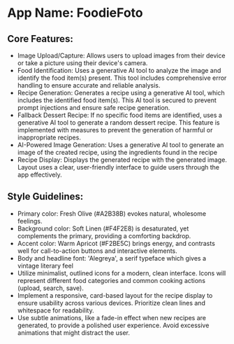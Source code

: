 # **App Name**: FoodieFoto

## Core Features:

- Image Upload/Capture: Allows users to upload images from their device or take a picture using their device's camera.
- Food Identification: Uses a generative AI tool to analyze the image and identify the food item(s) present. This tool includes comprehensive error handling to ensure accurate and reliable analysis.
- Recipe Generation: Generates a recipe using a generative AI tool, which includes the identified food item(s). This AI tool is secured to prevent prompt injections and ensure safe recipe generation.
- Fallback Dessert Recipe: If no specific food items are identified, uses a generative AI tool to generate a random dessert recipe. This feature is implemented with measures to prevent the generation of harmful or inappropriate recipes.
- AI-Powered Image Generation: Uses a generative AI tool to generate an image of the created recipe, using the ingredients found in the recipe
- Recipe Display: Displays the generated recipe with the generated image. Layout uses a clear, user-friendly interface to guide users through the app effectively.

## Style Guidelines:

- Primary color: Fresh Olive (#A2B38B) evokes natural, wholesome feelings.
- Background color: Soft Linen (#F4F2E8) is desaturated, yet complements the primary, providing a comforting backdrop.
- Accent color: Warm Apricot (#F2BE5C) brings energy, and contrasts well for call-to-action buttons and interactive elements.
- Body and headline font: 'Alegreya', a serif typeface which gives a vintage literary feel
- Utilize minimalist, outlined icons for a modern, clean interface. Icons will represent different food categories and common cooking actions (upload, search, save).
- Implement a responsive, card-based layout for the recipe display to ensure usability across various devices. Prioritize clean lines and whitespace for readability.
- Use subtle animations, like a fade-in effect when new recipes are generated, to provide a polished user experience. Avoid excessive animations that might distract the user.